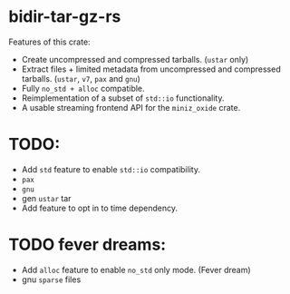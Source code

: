 # bidir-tar-gz-rs

Features of this crate:
* Create uncompressed and compressed tarballs. (`ustar` only)
* Extract files + limited metadata from uncompressed and compressed tarballs. (`ustar`, `v7`, `pax` and `gnu`)
* Fully `no_std + alloc` compatible.
* Reimplementation of a subset of `std::io` functionality.
* A usable streaming frontend API for the `miniz_oxide` crate.

# TODO:

* Add `std` feature to enable `std::io` compatibility.
* `pax`
* `gnu`
* gen `ustar` tar
* Add feature to opt in to time dependency.

# TODO fever dreams:

* Add `alloc` feature to enable `no_std` only mode. (Fever dream)
* gnu `sparse` files
